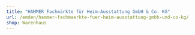 ```yaml
---
title: "HAMMER Fachmärkte für Heim-Ausstattung GmbH & Co. KG"
url: /emden/hammer-fachmaerkte-fuer-heim-ausstattung-gmbh-und-co-kg/
shop: Warenhaus
---
```

